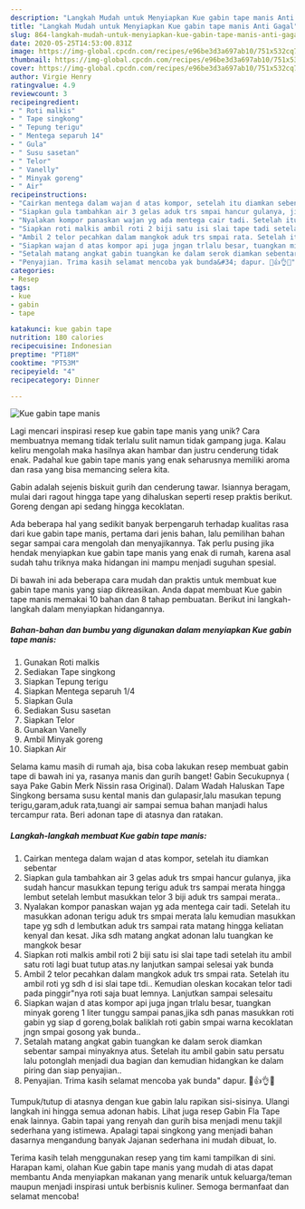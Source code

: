 ```yaml
---
description: "Langkah Mudah untuk Menyiapkan Kue gabin tape manis Anti Gagal"
title: "Langkah Mudah untuk Menyiapkan Kue gabin tape manis Anti Gagal"
slug: 864-langkah-mudah-untuk-menyiapkan-kue-gabin-tape-manis-anti-gagal
date: 2020-05-25T14:53:00.831Z
image: https://img-global.cpcdn.com/recipes/e96be3d3a697ab10/751x532cq70/kue-gabin-tape-manis-foto-resep-utama.jpg
thumbnail: https://img-global.cpcdn.com/recipes/e96be3d3a697ab10/751x532cq70/kue-gabin-tape-manis-foto-resep-utama.jpg
cover: https://img-global.cpcdn.com/recipes/e96be3d3a697ab10/751x532cq70/kue-gabin-tape-manis-foto-resep-utama.jpg
author: Virgie Henry
ratingvalue: 4.9
reviewcount: 3
recipeingredient:
- " Roti malkis"
- " Tape singkong"
- " Tepung terigu"
- " Mentega separuh 14"
- " Gula"
- " Susu sasetan"
- " Telor"
- " Vanelly"
- " Minyak goreng"
- " Air"
recipeinstructions:
- "Cairkan mentega dalam wajan d atas kompor, setelah itu diamkan sebentar"
- "Siapkan gula tambahkan air 3 gelas aduk trs smpai hancur gulanya, jika sudah hancur masukkan tepung terigu aduk trs sampai merata hingga lembut setelah lembut masukkan telor 3 biji aduk trs sampai merata.."
- "Nyalakan kompor panaskan wajan yg ada mentega cair tadi. Setelah itu masukkan adonan terigu aduk trs smpai merata lalu kemudian masukkan tape yg sdh d lembutkan aduk trs sampai rata matang hingga keliatan kenyal dan kesat. Jika sdh matang angkat adonan lalu tuangkan ke mangkok besar"
- "Siapkan roti malkis ambil roti 2 biji satu isi slai tape tadi setelah itu ambil satu roti lagi buat tutup atas.ny lanjutkan sampai selesai yak bunda"
- "Ambil 2 telor pecahkan dalam mangkok aduk trs smpai rata. Setelah itu ambil roti yg sdh d isi slai tape tdi.. Kemudian oleskan kocakan telor tadi pada pinggir&#34;nya roti saja buat lemnya. Lanjutkan sampai selesaitu"
- "Siapkan wajan d atas kompor api juga jngan trlalu besar, tuangkan minyak goreng 1 liter tunggu sampai panas,jika sdh panas masukkan roti gabin yg siap d goreng,bolak baliklah roti gabin smpai warna kecoklatan jngn smpai gosong yak bunda.."
- "Setalah matang angkat gabin tuangkan ke dalam serok diamkan sebentar sampai minyaknya atus. Setelah itu ambil gabin satu persatu lalu potonglah menjadi dua bagian dan kemudian hidangkan ke dalam piring dan siap penyajian.."
- "Penyajian. Trima kasih selamat mencoba yak bunda&#34; dapur. 🙏👍👌😘"
categories:
- Resep
tags:
- kue
- gabin
- tape

katakunci: kue gabin tape 
nutrition: 180 calories
recipecuisine: Indonesian
preptime: "PT18M"
cooktime: "PT53M"
recipeyield: "4"
recipecategory: Dinner

---
```



![Kue gabin tape manis](https://img-global.cpcdn.com/recipes/e96be3d3a697ab10/751x532cq70/kue-gabin-tape-manis-foto-resep-utama.jpg)

Lagi mencari inspirasi resep kue gabin tape manis yang unik? Cara membuatnya memang tidak terlalu sulit namun tidak gampang juga. Kalau keliru mengolah maka hasilnya akan hambar dan justru cenderung tidak enak. Padahal kue gabin tape manis yang enak seharusnya memiliki aroma dan rasa yang bisa memancing selera kita.

Gabin adalah sejenis biskuit gurih dan cenderung tawar. Isiannya beragam, mulai dari ragout hingga tape yang dihaluskan seperti resep praktis berikut. Goreng dengan api sedang hingga kecoklatan.

Ada beberapa hal yang sedikit banyak berpengaruh terhadap kualitas rasa dari kue gabin tape manis, pertama dari jenis bahan, lalu pemilihan bahan segar sampai cara mengolah dan menyajikannya. Tak perlu pusing jika hendak menyiapkan kue gabin tape manis yang enak di rumah, karena asal sudah tahu triknya maka hidangan ini mampu menjadi suguhan spesial.


Di bawah ini ada beberapa cara mudah dan praktis untuk membuat kue gabin tape manis yang siap dikreasikan. Anda dapat membuat Kue gabin tape manis memakai 10 bahan dan 8 tahap pembuatan. Berikut ini langkah-langkah dalam menyiapkan hidangannya.

<!--inarticleads1-->

##### Bahan-bahan dan bumbu yang digunakan dalam menyiapkan Kue gabin tape manis:

1. Gunakan  Roti malkis
1. Sediakan  Tape singkong
1. Siapkan  Tepung terigu
1. Siapkan  Mentega separuh 1/4
1. Siapkan  Gula
1. Sediakan  Susu sasetan
1. Siapkan  Telor
1. Gunakan  Vanelly
1. Ambil  Minyak goreng
1. Siapkan  Air


Selama kamu masih di rumah aja, bisa coba lakukan resep membuat gabin tape di bawah ini ya, rasanya manis dan gurih banget! Gabin Secukupnya ( saya Pake Gabin Merk Nissin rasa Original). Dalam Wadah Haluskan Tape Singkong bersama susu kental manis dan gulapasir,lalu masukan tepung terigu,garam,aduk rata,tuangi air sampai semua bahan manjadi halus tercampur rata. Beri adonan tape di atasnya dan ratakan. 

<!--inarticleads2-->

##### Langkah-langkah membuat Kue gabin tape manis:

1. Cairkan mentega dalam wajan d atas kompor, setelah itu diamkan sebentar
1. Siapkan gula tambahkan air 3 gelas aduk trs smpai hancur gulanya, jika sudah hancur masukkan tepung terigu aduk trs sampai merata hingga lembut setelah lembut masukkan telor 3 biji aduk trs sampai merata..
1. Nyalakan kompor panaskan wajan yg ada mentega cair tadi. Setelah itu masukkan adonan terigu aduk trs smpai merata lalu kemudian masukkan tape yg sdh d lembutkan aduk trs sampai rata matang hingga keliatan kenyal dan kesat. Jika sdh matang angkat adonan lalu tuangkan ke mangkok besar
1. Siapkan roti malkis ambil roti 2 biji satu isi slai tape tadi setelah itu ambil satu roti lagi buat tutup atas.ny lanjutkan sampai selesai yak bunda
1. Ambil 2 telor pecahkan dalam mangkok aduk trs smpai rata. Setelah itu ambil roti yg sdh d isi slai tape tdi.. Kemudian oleskan kocakan telor tadi pada pinggir&#34;nya roti saja buat lemnya. Lanjutkan sampai selesaitu
1. Siapkan wajan d atas kompor api juga jngan trlalu besar, tuangkan minyak goreng 1 liter tunggu sampai panas,jika sdh panas masukkan roti gabin yg siap d goreng,bolak baliklah roti gabin smpai warna kecoklatan jngn smpai gosong yak bunda..
1. Setalah matang angkat gabin tuangkan ke dalam serok diamkan sebentar sampai minyaknya atus. Setelah itu ambil gabin satu persatu lalu potonglah menjadi dua bagian dan kemudian hidangkan ke dalam piring dan siap penyajian..
1. Penyajian. Trima kasih selamat mencoba yak bunda&#34; dapur. 🙏👍👌😘


Tumpuk/tutup di atasnya dengan kue gabin lalu rapikan sisi-sisinya. Ulangi langkah ini hingga semua adonan habis. Lihat juga resep Gabin Fla Tape enak lainnya. Gabin tapai yang renyah dan gurih bisa menjadi menu takjil sederhana yang istimewa. Apalagi tapai singkong yang menjadi bahan dasarnya mengandung banyak Jajanan sederhana ini mudah dibuat, lo. 

Terima kasih telah menggunakan resep yang tim kami tampilkan di sini. Harapan kami, olahan Kue gabin tape manis yang mudah di atas dapat membantu Anda menyiapkan makanan yang menarik untuk keluarga/teman maupun menjadi inspirasi untuk berbisnis kuliner. Semoga bermanfaat dan selamat mencoba!
